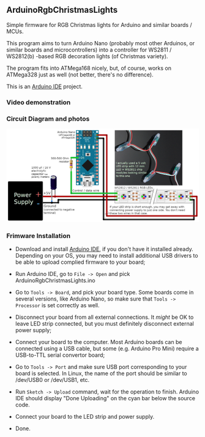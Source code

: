 ArduinoRgbChristmasLights
-------------------------

Simple firmware for RGB Christmas lights for Arduino and similar boards / MCUs.


This program aims to turn Arduino Nano (probably most other Arduinos, or similar boards 
and microcontrollers) into a controller for WS2811 / WS2812(b) -based RGB decoration lights (of Christmas variety).

The program fits into ATMega168 nicely, but, of course, works on ATMega328 just as well (not better, there's no difference).

This is an [Arduino IDE](https://www.arduino.cc/en/Main/Software) project.

### Video demonstration


### Circuit Diagram and photos
![Circuit Diagram](doc/ChristmasLightsCircuit.jpg?raw=true)


### Frimware Installation

 - Download and install [Arduino IDE](https://www.arduino.cc/en/Main/Software), if you
   don't have it installed already. Depending on your OS, you may need to install additional
   USB drivers to be able to upload complied firmware to your board;

 - Run Arduino IDE, go to ``File -> Open`` and pick ArduinoRgbChristmasLights.ino

 - Go to ``Tools -> Board``, and pick your board type. Some boards come in several versions,
   like Arduino Nano, so make sure that ``Tools -> Processor`` is set correctly as well.

 - Disconnect your board from all external connections. It _might_ be OK to leave LED strip
   connected, but you must definitely disconnect external power supply;

 - Connect your board to the computer. Most Arduino boards can be connected using a USB
   cable, but some (e.g. Arduino Pro Mini) require a USB-to-TTL serial convertor board;

 - Go to ``Tools -> Port`` and make sure USB port corresponding to your board is selected.
   In Linux, the name of the port should be similar to /dev/USB0 or /dev/USB1, etc.

 - Run ``Sketch -> Upload`` command, wait for the operation to finish. Arduino IDE should
   display "Done Uploading" on the cyan bar below the source code.

 - Connect your board to the LED strip and power supply.

 - Done.
